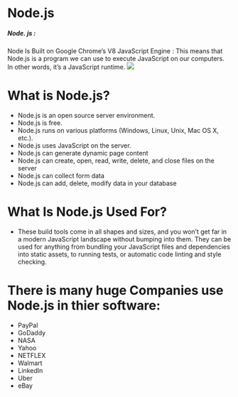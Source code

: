 # Node.js

##### Node. js :
Node Is Built on Google Chrome’s V8 JavaScript Engine : This means that Node.js is a program we can use to execute JavaScript on our computers. In other words, it’s a JavaScript runtime.
![](https://codersera.com/blog/wp-content/uploads/2019/10/nodejs-thumb.jpg)
# What is Node.js?
* Node.js is an open source server environment.
* Node.js is free.
* Node.js runs on various platforms (Windows, Linux, Unix, Mac OS X, etc.).
* Node.js uses JavaScript on the server.
* Node.js can generate dynamic page content
* Node.js can create, open, read, write, delete, and close files on the server
* Node.js can collect form data
* Node.js can add, delete, modify data in your database
# What Is Node.js Used For?
* These build tools come in all shapes and sizes, and you won’t get far in a modern JavaScript landscape without bumping into them. They can be used for anything from bundling your JavaScript files and dependencies into static assets, to running tests, or automatic code linting and style checking.


# There is many huge Companies use Node.js in thier software:
* PayPal
* GoDaddy
* NASA
* Yahoo
* NETFLEX
* Walmart
* LinkedIn
* Uber
* eBay
